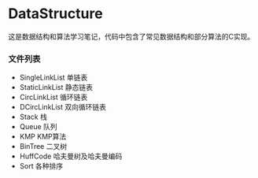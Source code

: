 DataStructure
=============
这是数据结构和算法学习笔记，代码中包含了常见数据结构和部分算法的C实现。

### 文件列表

- SingleLinkList  单链表
- StaticLinkList  静态链表
- CircLinkList    循环链表
- DCircLinkList   双向循环链表
- Stack 栈
- Queue 队列
- KMP KMP算法
- BinTree 二叉树
- HuffCode 哈夫曼树及哈夫曼编码
- Sort 各种排序
